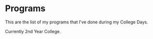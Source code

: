 # Programs
This are the list of my programs that I've done during my College Days. 

Currently 2nd Year College.
